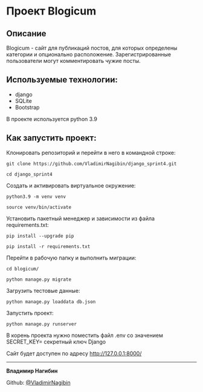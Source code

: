 # Проект Blogicum  

## Описание
Blogicum - сайт для публикаций постов, для которых определены категории и опционально расположение. Зарегистрированные пользователи могут комментировать чужие посты. 

## Используемые технологии:

- django
- SQLite
- Bootstrap

В проекте используется python 3.9

## Как запустить проект:

Клонировать репозиторий и перейти в него в командной строке:

```
git clone https://github.com/VladimirNagibin/django_sprint4.git
```

```
cd django_sprint4
```

Cоздать и активировать виртуальное окружение:

```
python3.9 -m venv venv
```

```
source venv/bin/activate
```

Установить пакетный менеджер и зависимости из файла requirements.txt:

```
pip install --upgrade pip
```

```
pip install -r requirements.txt
```

Перейти в рабочую папку и выполнить миграции:

```
cd blogicum/
```

```
python manage.py migrate
```

Загрузить тестовые данные:

```
python manage.py loaddata db.json
```

Запустить проект:

```
python manage.py runserver
```

В корень проекта нужно поместить файл .env  со значением SECRET_KEY= секретный ключ Django

Сайт будет доступен по адресу http://127.0.0.1:8000/

____

**Владимир Нагибин** 

Github: [@VladimirNagibin](https://github.com/VladimirNagibin/)
